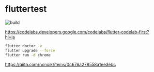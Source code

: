 # fluttertest

![build](https://github.com/Akatsuki1910/fluttertest/actions/workflows/build.yml/badge.svg)

<https://codelabs.developers.google.com/codelabs/flutter-codelab-first?hl=ja>

```sh
flutter doctor -v
flutter upgrade --force
flutter run -d chrome
```

https://qiita.com/nonoik/items/0c676a278558a1ee3ebc

